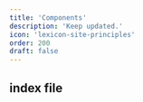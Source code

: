 ```yaml
---
title: 'Components'
description: 'Keep updated.'
icon: 'lexicon-site-principles'
order: 200
draft: false
---
```


## index file

